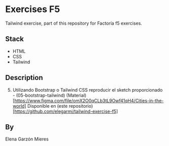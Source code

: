 # Exercises F5
Tailwind exercise, part of this repository for Factoría f5 exercises.

## Stack
- HTML
- CSS
- Tailwind

## Description

5. Utilizando Bootstrap o Tailwind CSS reproducir el sketch proporcionado - (05-bootstrap-tailwind)
(Material)[https://www.figma.com/file/omX2O0qCLb3tL9Owf41qH4/Cities-in-the-world]
Disponible en (este repositorio)[https://github.com/elegarmi/tailwind-exercise-f5]

## By
Elena Garzón Mieres